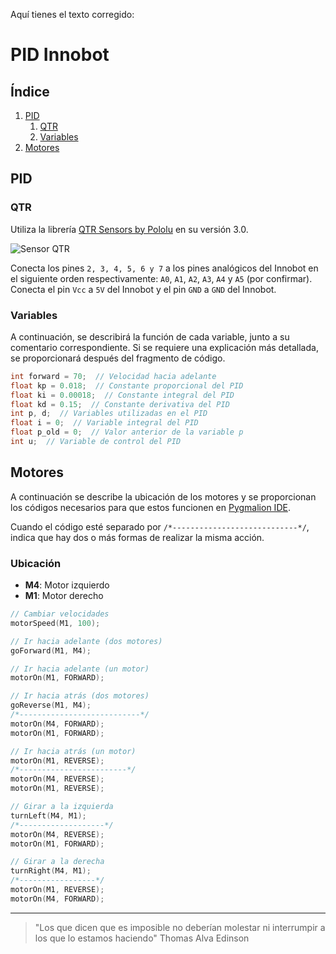 Aquí tienes el texto corregido:

# PID Innobot

## Índice
1. [PID](#pid)
    1. [QTR](#qtr)
    2. [Variables](#variables)
2. [Motores](#motores)

## PID
### QTR
Utiliza la librería [QTR Sensors by Pololu](https://github.com/pololu/qtr-sensors-arduino) en su versión 3.0.

![Sensor QTR](https://i.postimg.cc/s2yjDdMg/qtr8.png)

Conecta los pines `2, 3, 4, 5, 6 y 7` a los pines analógicos del Innobot en el siguiente orden respectivamente: `A0`, `A1`, `A2`, `A3`, `A4` y `A5` (por confirmar). Conecta el pin `Vcc` a `5V` del Innobot y el pin `GND` a `GND` del Innobot.

### Variables

A continuación, se describirá la función de cada variable, junto a su comentario correspondiente. Si se requiere una explicación más detallada, se proporcionará después del fragmento de código.

```c++
int forward = 70;  // Velocidad hacia adelante
float kp = 0.018;  // Constante proporcional del PID
float ki = 0.00018;  // Constante integral del PID
float kd = 0.15;  // Constante derivativa del PID
int p, d;  // Variables utilizadas en el PID
float i = 0;  // Variable integral del PID
float p_old = 0;  // Valor anterior de la variable p
int u;  // Variable de control del PID
```

## Motores
A continuación se describe la ubicación de los motores y se proporcionan los códigos necesarios para que estos funcionen en [Pygmalion IDE](https://pygmalion.tech/software/).

Cuando el código esté separado por `/*----------------------------*/`, indica que hay dos o más formas de realizar la misma acción.

### Ubicación

- **M4**: Motor izquierdo
- **M1**: Motor derecho

```c++
// Cambiar velocidades
motorSpeed(M1, 100);
```

```c++
// Ir hacia adelante (dos motores)
goForward(M1, M4);
```

```c++
// Ir hacia adelante (un motor)
motorOn(M1, FORWARD);
```

```c++
// Ir hacia atrás (dos motores)
goReverse(M1, M4);
/*---------------------------*/
motorOn(M4, FORWARD);
motorOn(M1, FORWARD);
```

```c++
// Ir hacia atrás (un motor)
motorOn(M1, REVERSE);
/*------------------------*/
motorOn(M4, REVERSE);
motorOn(M1, REVERSE);
```

```c++
// Girar a la izquierda
turnLeft(M4, M1);
/*-------------------*/
motorOn(M4, REVERSE);
motorOn(M1, FORWARD);
```

```c++
// Girar a la derecha
turnRight(M4, M1);
/*-----------------*/
motorOn(M1, REVERSE);
motorOn(M4, FORWARD);
```
---
> "Los que dicen que es imposible no deberían molestar ni interrumpir a los que lo estamos haciendo"
> Thomas Alva Edinson